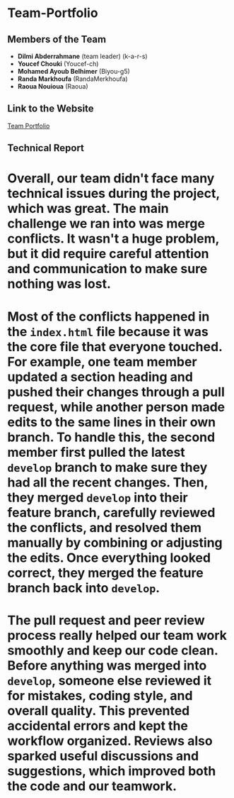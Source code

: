 # Team-Portfolio

## Members of the Team
- **Dilmi Abderrahmane** (team leader) (k-a-r-s)  
- **Youcef Chouki** (Youcef-ch)  
- **Mohamed Ayoub Belhimer** (Biyou-g5)  
- **Randa Markhoufa** (RandaMerkhoufa)  
- **Raoua Nouioua** (Raoua)  

## Link to the Website
[Team Portfolio](https://k-a-r-s.github.io/Team-Portfolio/index.html)  

## Technical Report

# Overall, our team didn't face many technical issues during the project, which was great. The main challenge we ran into was **merge conflicts**. It wasn't a huge problem, but it did require careful attention and communication to make sure nothing was lost.  

# Most of the conflicts happened in the `index.html` file because it was the core file that everyone touched. For example, one team member updated a section heading and pushed their changes through a pull request, while another person made edits to the same lines in their own branch. To handle this, the second member first **pulled the latest `develop` branch** to make sure they had all the recent changes. Then, they **merged `develop` into their feature branch**, carefully reviewed the conflicts, and resolved them manually by combining or adjusting the edits. Once everything looked correct, they merged the feature branch back into `develop`.  

# The **pull request and peer review process** really helped our team work smoothly and keep our code clean. Before anything was merged into `develop`, someone else reviewed it for mistakes, coding style, and overall quality. This prevented accidental errors and kept the workflow organized. Reviews also sparked useful discussions and suggestions, which improved both the code and our teamwork.
